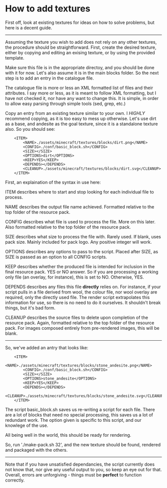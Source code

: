 # How to add textures

First off, look at existing textures for ideas on how to solve problems, but here is a decent guide.

***

Assuming the texture you wish to add does not rely on any other textures, the procedure should be straightforward. First, create the desired texture, either by copying and editing an exising texture, or by using the provided template.

Make sure this file is in the appropriate directoy, and you should be done with it for now. Let's also assume it is in the main blocks folder. So the next step is to add an entry in the catalogue file.

The catalogue file is more or less an XML formatted list of files and their attributes. I say more or less, as it is meant to follow XML formatting, but I have not checked it, nor have any want to change this. It is simple, in order to allow easy parsing through simple tools (sed, grep, etc.)

Copy an entry from an existing texture similar to your own. I *HIGHLY* recommend copying, as it is too easy to mess up otherwise. Let's use dirt as a base, and andesite as the goal texture, since it is a standalone texture also. So you should see:

```
	<ITEM>
		<NAME>./assets/minecraft/textures/blocks/dirt.png</NAME>
		<CONFIG>./conf/basic_block.sh</CONFIG>
		<SIZE></SIZE>
		<OPTIONS>dirt</OPTIONS>
		<KEEP>YES</KEEP>
		<DEPENDS></DEPENDS>
		<CLEANUP>./assets/minecraft/textures/blocks/dirt.svg</CLEANUP>
	</ITEM>
```

First, an explaination of the syntax in use here:

ITEM describes where to start and stop looking for each individual file to process.

NAME describes the output file name achieved. Formatted relative to the top folder of the resource pack.

CONFIG describes what file is used to process the file. More on this later. Also formatted relative to the top folder of the resource pack.

SIZE describes what size to process the file with. Rarely used. If blank, uses pack size. Mainly included for pack logo. Any positive integer will work.

OPTIONS describes any options to pass to the script. Placed after SIZE, as SIZE is passed as an option to all CONFIG scripts.

KEEP describes whether the produced file is intended for inclusion in the final resource pack. YES or NO answer. So if you are processing a working only file (an overlay, for instance), this is set to NO. Otherwise, YES.

DEPENDS describes any files this file **directly** relies on. For instance, if your script pulls in a file derived from wool, the colour file, nor wool overlay are required, only the directly used file. The render script extrapolates this information for use, so there is no need to do it ourselves. It shouldn't break things, but it's bad form.

CLEANUP describes the source files to delete upon completion of the resource pack. Again, formatted relative to the top folder of the resource pack. For images composed entirely from pre-rendered images, this will be blank.

***

So, we've added an antry that looks like:

```
	<ITEM>
		<NAME>./assets/minecraft/textures/blocks/stone_andesite.png</NAME>
		<CONFIG>./conf/basic_block.sh</CONFIG>
		<SIZE></SIZE>
		<OPTIONS>stone_andesite</OPTIONS>
		<KEEP>YES</KEEP>
		<DEPENDS></DEPENDS>
		<CLEANUP>./assets/minecraft/textures/blocks/stone_andesite.svg</CLEANUP>
	</ITEM>
```

The script basic_block.sh saves us re-writing a script for each file. There are a lot of blocks that need no special processing, this saves us a lot of redundant work. The option given is specific to this script, and our knowlege of the use.

All being well in the world, this should be ready for rendering.

So, run './make-pack.sh 32', and the new texture should be found, rendered and packaged with the others.

***

Note that if you have unsatisfied dependancies, the script currently does not know that, nor give any useful output to you, so keep an eye out for that. Overall, errors are unforgiving - things must be **perfect** to function correctly.
